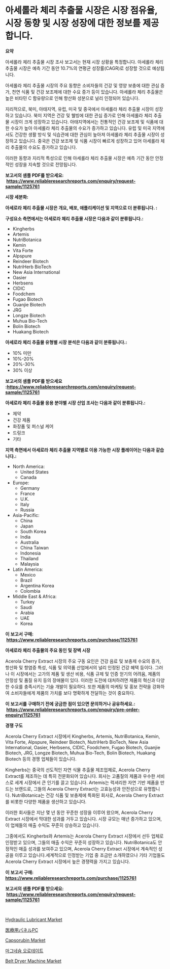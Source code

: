 <p><h1>아세롤라 체리 추출물 시장은 시장 점유율, 시장 동향 및 시장 성장에 대한 정보를 제공합니다.</h1></p><p><strong>요약</strong></p>
<p><p>아세롤라 체리 추출물 시장 조사 보고서는 현재 시장 상황을 특정합니다. 아세롤라 체리 추출물 시장은 예측 기간 동안 10.7%의 연평균 성장률(CAGR)로 성장할 것으로 예상됩니다.</p><p>아세롤라 체리 추출물 시장의 주요 동향은 소비자들의 건강 및 영양 보충에 대한 관심 증가, 천연 식품 및 건강 보조제에 대한 수요 증가 등이 있습니다. 아세롤라 체리 추출물은 높은 비타민 C 함유량으로 인해 항산화 성분으로 널리 인정되어 있습니다.</p><p>지리적으로, 북미, 아태지역, 유럽, 미국 및 중국에서 아세롤라 체리 추출물 시장이 성장하고 있습니다. 북미 지역은 건강 및 웰빙에 대한 관심 증가로 인해 아세롤라 체리 추출물 시장이 크게 성장하고 있습니다. 아태지역에서는 전통적인 건강 보조제 및 식품에 대한 수요가 높아 아세롤라 체리 추출물의 수요가 증가하고 있습니다. 유럽 및 미국 지역에서도 건강한 생활 방식 및 식습관에 대한 관심이 높아져 아세롤라 체리 추출물 시장이 성장하고 있습니다. 중국은 건강 보조제 및 식품 시장이 빠르게 성장하고 있어 아세롤라 체리 추출물의 수요도 증가하고 있습니다.</p><p>이러한 동향과 지리적 특성으로 인해 아세롤라 체리 추출물 시장은 예측 기간 동안 안정적인 성장을 지속할 것으로 전망됩니다.</p></p>
<p><strong>보고서의 샘플 PDF를 받으세요: &nbsp;<a href="https://www.reliableresearchreports.com/enquiry/request-sample/1125761">https://www.reliableresearchreports.com/enquiry/request-sample/1125761</a></strong></p>
<p><strong>시장 세분화:</strong></p>
<p><strong> 아세로라 체리 추출물 시장은 개요, 배포, 애플리케이션 및 지역으로 더 분류됩니다. :</strong></p>
<p><strong>구성요소 측면에서는 아세로라 체리 추출물 시장은 다음과 같이 분류됩니다.:</strong></p>
<p><ul><li>Kingherbs</li><li>Artemis</li><li>NutriBotanica</li><li>Kemin</li><li>Vita Forte</li><li>Alpspure</li><li>Reindeer Biotech</li><li>NutriHerb BioTech</li><li>New Asia International</li><li>Oasier</li><li>Herbsens</li><li>CIDIC</li><li>Foodchem</li><li>Fugao Biotech</li><li>Guanjie Biotech</li><li>JRG</li><li>Longze Biotech</li><li>Muhua Bio-Tech</li><li>Bolin Biotech</li><li>Huakang Biotech</li></ul></p>
<p><strong> 아세로라 체리 추출물 유형별 시장 분석은 다음과 같이 분류됩니다.:</strong></p>
<p><ul><li>10% 미만</li><li>10%-20%</li><li>20%-30%</li><li>30% 이상</li></ul></p>
<p><strong>보고서의 샘플 PDF를 받으세요 :<a href="https://www.reliableresearchreports.com/enquiry/request-sample/1125761">https://www.reliableresearchreports.com/enquiry/request-sample/1125761</a></strong></p>
<p><strong> 아세로라 체리 추출물 응용 분야별 시장 산업 조사는 다음과 같이 분류됩니다.:</strong></p>
<p><ul><li>제약</li><li>건강 제품</li><li>화장품 및 퍼스널 케어</li><li>드링크</li><li>기타</li></ul></p>
<p><strong>지역 측면에서 아세로라 체리 추출물 지역별로 이용 가능한 시장 플레이어는 다음과 같습니다.:</strong></p>
<p><ul>
    <li>
        North America:
        <ul>
            <li>United States</li>
            <li>Canada</li>
        </ul>
    </li>
    <li>
        Europe:
        <ul>
            <li>Germany</li>
            <li>France</li>
            <li>U.K.</li>
            <li>Italy</li>
            <li>Russia</li>
        </ul>
    </li>
    <li>
        Asia-Pacific:
        <ul>
            <li>China</li>
            <li>Japan</li>
            <li>South Korea</li>
            <li>India</li>
            <li>Australia</li>
            <li>China Taiwan</li>
            <li>Indonesia</li>
            <li>Thailand</li>
            <li>Malaysia</li>
        </ul>
    </li>
    <li>
        Latin America:
        <ul>
            <li>Mexico</li>
            <li>Brazil</li>
            <li>Argentina Korea</li>
            <li>Colombia</li>
        </ul>
    </li>
    <li>
        Middle East & Africa:
        <ul>
            <li>Turkey</li>
            <li>Saudi</li>
            <li>Arabia</li>
            <li>UAE</li>
            <li>Korea</li>
        </ul>
    </li>
    </ul></p>
<p><strong>이 보고서 구매: &nbsp;<a href="https://www.reliableresearchreports.com/purchase/1125761">https://www.reliableresearchreports.com/purchase/1125761</a></strong></p>
<p><strong>아세로라 체리 추출물의 주요 동인 및 장벽 시장</strong></p>
<p><p>Acerola Cherry Extract 시장의 주요 구동 요인은 건강 음료 및 보충제 수요의 증가, 항산화 및 항염증 특성, 식품 및 의약품 산업에서의 널리 인정된 건강 혜택 등이다. 그러나 이 시장에서는 고가의 제품 및 생산 비용, 식품 규제 및 인증 얻기의 어려움, 제품의 안정성 및 품질 유지 등의 장애물이 있다. 이러한 도전에 대처하려면 제품의 혁신과 다양한 수요를 충족시키는 기술 개발이 필요하다. 또한 제품의 마케팅 및 홍보 전략을 강화하여 소비자들에게 제품의 가치를 보다 명확하게 전달하는 것이 중요하다.</p></p>
<p><strong>이 보고서를 구매하기 전에 궁금한 점이 있으면 문의하거나 공유하세요.: &nbsp;<a href="https://www.reliableresearchreports.com/enquiry/pre-order-enquiry/1125761">https://www.reliableresearchreports.com/enquiry/pre-order-enquiry/1125761</a></strong></p>
<p><strong>경쟁 구도</strong></p>
<p><p>Acerola Cherry Extract 시장에서 Kingherbs, Artemis, NutriBotanica, Kemin, Vita Forte, Alpspure, Reindeer Biotech, NutriHerb BioTech, New Asia International, Oasier, Herbsens, CIDIC, Foodchem, Fugao Biotech, Guanjie Biotech, JRG, Longze Biotech, Muhua Bio-Tech, Bolin Biotech, Huakang Biotech 등의 경쟁 업체들이 있습니다.</p><p>Kingherbs는 중국의 선도적인 자연 식물 추출물 제조업체로, Acerola Cherry Extract를 제조하는 데 특히 전문화되어 있습니다. 회사는 고품질의 제품과 우수한 서비스로 세계 시장에서 큰 인기를 끌고 있습니다. Artemis는 럭셔리한 자연 기반 제품을 만드는 브랜드로, 그들의 Acerola Cherry Extract는 고효능성과 안전성으로 유명합니다. NutriBotanica는 건강 식품 및 보충제에 특화된 회사로, Acerola Cherry Extract를 비롯한 다양한 제품을 생산하고 있습니다.</p><p>이러한 회사들은 지난 몇 년 동안 꾸준한 성장을 이루어 왔으며, Acerola Cherry Extract 시장에서 막대한 성과를 거두고 있습니다. 시장 규모는 매년 증가하고 있으며, 이 업체들의 매출 수익도 꾸준히 상승하고 있습니다.</p><p>그중에서도 Kingherbs와 Artemis는 Acerola Cherry Extract 시장에서 선두 업체로 인정받고 있으며, 그들의 매출 수익은 꾸준히 성장하고 있습니다. NutriBotanica도 안정적인 매출 성과를 보여주고 있으며, Acerola Cherry Extract 시장에서 계속적인 성공을 이루고 있습니다.세계적으로 인정받는 기업 중 조금만 소개하였으나 기타 기업들도 Acerola Cherry Extract 시장에서 높은 경쟁력을 가지고 있습니다.</p></p>
<p><strong>이 보고서 구매: &nbsp; <a href="https://www.reliableresearchreports.com/purchase/1125761">https://www.reliableresearchreports.com/purchase/1125761</a></strong></p>
<p><strong>보고서의 샘플 PDF를 받으세요: &nbsp;<a href="https://www.reliableresearchreports.com/enquiry/request-sample/1125761">https://www.reliableresearchreports.com/enquiry/request-sample/1125761</a></strong><strong></strong></p>
<p>&nbsp;</p>
<p><p><a href="https://github.com/RichRobinson5/Market-Research-Report-List-4/blob/main/hydraulic-lubricant-market.md">Hydraulic Lubricant Market</a></p><p><a href="https://github.com/oqoeusbvpadwjs08/Market-Research-Report-List-1/blob/main/5692586189734.md">医療用パネルPC</a></p><p><a href="https://cautious-neon-760.notion.site/Capsorubin-Market-Offer-Valuable-Insights-into-Market-Size-Market-Share-Market-Trends-and-Project-30d5075a012648f8934560c33c9c2ccc">Capsorubin Market</a></p><p><a href="https://github.com/sougarounis/Market-Research-Report-List-2/blob/main/6652207189572.md">마그네슘 오로테이트</a></p><p><a href="https://issuu.com/reportprime-2/docs/belt-dryer-machine-market-size-2030.pptx">Belt Dryer Machine Market</a></p></p>